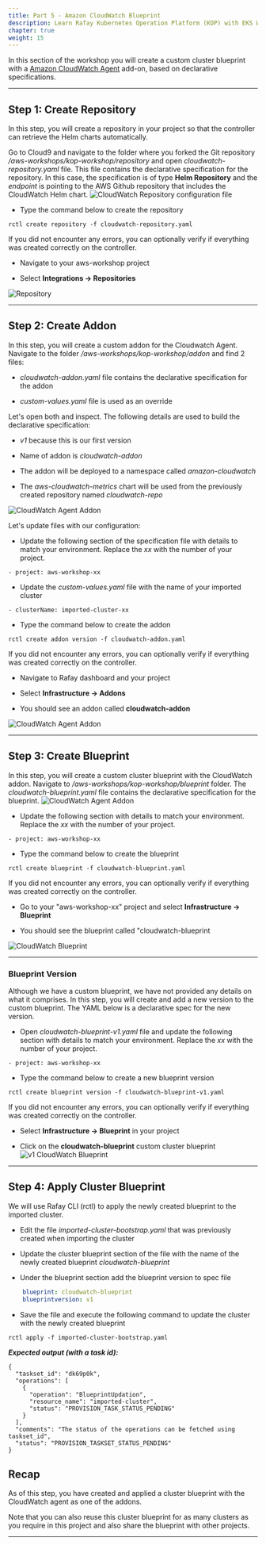 ```yaml
---
title: Part 5 - Amazon CloudWatch Blueprint 
description: Learn Rafay Kubernetes Operation Platform (KOP) with EKS Workshop. Rafay is a SaaS-first Kubernetes Operations Platform with enterprise-class scalability. 
chapter: true
weight: 15
---
```


In this section of the workshop you will create a custom cluster blueprint with a [Amazon CloudWatch Agent](https://docs.aws.amazon.com/AmazonCloudWatch/latest/monitoring/WhatIsCloudWatch.html) add-on, based on declarative specifications. 

<!--
TODO: Rafay team - why we are teaching this, what problem we are trying to solve
-->

---

## Step 1: Create Repository  

In this step, you will create a repository in your project so that the controller can retrieve the Helm charts automatically. 

Go to Cloud9 and navigate to the folder where you forked the Git repository */aws-workshops/kop-workshop/repository* and open *cloudwatch-repository.yaml* file. This file contains the declarative specification for the repository. In this case, the specification is of type **Helm Repository** and the *endpoint* is pointing to the AWS Github repository that includes the CloudWatch Helm chart. 
![CloudWatch Repository configuration file](/images/cloudwatch-repository.png)

- Type the command below to create the repository

```
rctl create repository -f cloudwatch-repository.yaml
```

If you did not encounter any errors, you can optionally verify if everything was created correctly on the controller.

- Navigate to your aws-workshop project

- Select **Integrations -> Repositories**

![Repository](/images/add_repository.png)

---

## Step 2: Create Addon

In this step, you will create a custom addon for the Cloudwatch Agent. Navigate to the folder */aws-workshops/kop-workshop/addon* and find 2 files:

- *cloudwatch-addon.yaml* file contains the declarative specification for the addon

- *custom-values.yaml* file is used as an override

Let's open both and inspect. The following details are used to build the declarative specification:

- *v1* because this is our first version

- Name of addon is *cloudwatch-addon*

- The addon will be deployed to a namespace called *amazon-cloudwatch*

- The *aws-cloudwatch-metrics* chart will be used from the previously created repository named *cloudwatch-repo*

![CloudWatch Agent Addon](/images/rafay-cloudwatch-addon.png)

Let's update files with our configuration:

- Update the following section of the specification file with details to match your environment. Replace the *xx* with the number of your project.
```
- project: aws-workshop-xx
```
- Update the *custom-values.yaml* file with the name of your imported cluster
```
- clusterName: imported-cluster-xx
```

- Type the command below to create the addon

```
rctl create addon version -f cloudwatch-addon.yaml
```

If you did not encounter any errors, you can optionally verify if everything was created correctly on the controller.

- Navigate to Rafay dashboard and your project

- Select **Infrastructure -> Addons** 

- You should see an addon called **cloudwatch-addon**

![CloudWatch Agent Addon](/images/cloudwatch_addon.png)

---

## Step 3: Create Blueprint

In this step, you will create a custom cluster blueprint with the CloudWatch addon. Navigate to */aws-workshops/kop-workshop/blueprint* folder. The *cloudwatch-blueprint.yaml* file contains the declarative specification for the blueprint.
![CloudWatch Agent Addon](/images/rafay-cloudwatch-blueprint.png)

- Update the following section with details to match your environment. Replace the *xx* with the number of your project.
```
- project: aws-workshop-xx
```

- Type the command below to create the blueprint

```
rctl create blueprint -f cloudwatch-blueprint.yaml
```

If you did not encounter any errors, you can optionally verify if everything was created correctly on the controller.

- Go to your "aws-workshop-xx" project and select **Infrastructure -> Blueprint**

- You should see the blueprint called "cloudwatch-blueprint

![CloudWatch Blueprint](/images/cloudwatch_blueprint.png)

---

###  Blueprint Version

Although we have a custom blueprint, we have not provided any details on what it comprises. In this step, you will create and add a new version to the custom blueprint. The YAML below is a declarative spec for the new version.  

- Open *cloudwatch-blueprint-v1.yaml* file and update the following section with details to match your environment. Replace the *xx* with the number of your project.
```
- project: aws-workshop-xx
```

- Type the command below to create a new blueprint version

```
rctl create blueprint version -f cloudwatch-blueprint-v1.yaml
```

If you did not encounter any errors, you can optionally verify if everything was created correctly on the controller.

- Select **Infrastructure -> Blueprint** in your project

- Click on the **cloudwatch-blueprint** custom cluster blueprint
![v1 CloudWatch Blueprint](/images/cloudwatch_blueprint_newversion.png)

---

## Step 4: Apply Cluster Blueprint

We will use Rafay CLI (rctl) to apply the newly created blueprint to the imported cluster.

- Edit the file *imported-cluster-bootstrap.yaml* that was previously created when importing the cluster

- Update the cluster blueprint section of the file with the name of the newly created blueprint *cloudwatch-blueprint*

- Under the blueprint section add the blueprint version to spec file
``` yaml
    blueprint: cloudwatch-blueprint
    blueprintversion: v1
```

- Save the file and execute the following command to update the cluster with the newly created blueprint
```
rctl apply -f imported-cluster-bootstrap.yaml
```

***Expected output (with a task id):***

```
{
  "taskset_id": "dk69p0k",
  "operations": [
    {
      "operation": "BlueprintUpdation",
      "resource_name": "imported-cluster",
      "status": "PROVISION_TASK_STATUS_PENDING"
    }
  ],
  "comments": "The status of the operations can be fetched using taskset_id",
  "status": "PROVISION_TASKSET_STATUS_PENDING"
}
```

## Recap

As of this step, you have created and applied a cluster blueprint with the CloudWatch agent as one of the addons.

Note that you can also reuse this cluster blueprint for as many clusters as you require in this project and also share the blueprint with other projects. 

---
